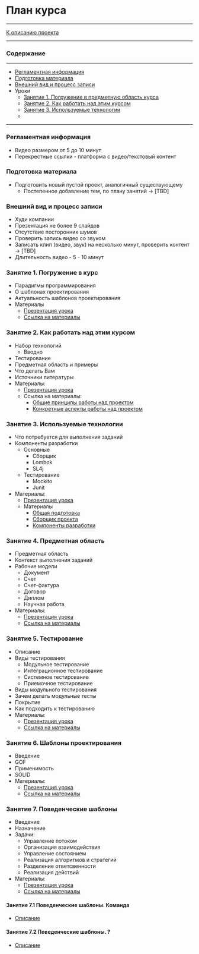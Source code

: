 # План курса
****
[К описанию проекта](../../../README.md)
**** 


### Содержание
***
* [Регламентная информация](#регламентная-информация)
* [Подготовка материала](#подготовка-материала)
* [Внешний вид и процесс записи](#внешний-вид-и-процесс-записи)
* Уроки
  * [Занятие 1. Погружение в предметную область курса](#занятие-1-погружение-в-курс)
  * [Занятие 2. Как работать над этим курсом](#занятие-2-как-работать-над-этим-курсом)
  * [Занятие 3. Используемые технологии](#занятие-3-используемые-технологии)
  * []()
***

### Регламентная информация
* Видео размером от 5 до 10 минут
* Перекрестные ссылки - платформа с видео/текстовый контент

### Подготовка материала
* Подготовить новый пустой проект, аналогичный существующему
  * Постепенное добавление тем, по плану занятий -> [TBD]

### Внешний вид и процесс записи
* Худи компании
* Презентация не более 9 слайдов
* Отсутствие посторонних шумов
* Проверить запись видео со звуком
* Записать клип (видео, звук) на несколько минут, проверить контент -> [TBD]
* Длительность видео - 5 - 10 минут

### Занятие 1. Погружение в курс
* Парадигмы программирования
* О шаблонах проектирования
* Актуальность шаблонов проектирования
* Материалы
  * [Презентация урока](https://docs.google.com/presentation/d/1doHg_CFw0NpPcugRSv-kSMVIqW-N6M0kNdHlQAXv7Ik/edit?usp=sharing)
  * [Ссылка на материалы](../../../README.md)

### Занятие 2. Как работать над этим курсом
* Набор технологий
  * Вводно 
* Тестирование
* Предметная область и примеры
* Что делать Вам
* Источники литературы
* Материалы:
  * [Презентация урока](https://docs.google.com/presentation/d/1sgPgW2OTDjg8Aq8laMoa9SJ-YyQS5pYSvLOFXxnx3f4/edit?usp=drive_link)
  * Ссылка на материалы:
    * [Общие принципы работы над проектом](../../../README.md)
    * [Конкретные аспекты работы над проектом](../README.md)

### Занятие 3. Используемые технологии
* Что потребуется для выполнения заданий
* Компоненты разработки
  * Основные
    * Сборщик
    * Lombok
    * SL4j
  * Тестирование
    * Mockito
    * Junit
* Материалы:
    * [Презентация урока](https://docs.google.com/presentation/d/1IpcBe6_gvkk6DKBLZmb0IJ1F6rVMqR0y2WvU3Rn5mfM/edit?usp=sharing)
    * Материалы
      * [Общая подготовка](Instruction.md)
      * [Сборщик проекта](ProjectCollector.md)
      * [Компоненты разработки](Component.md)

### Занятие 4. Предметная область
* Предметная область
* Контекст выполнения заданий
* Рабочие модели
  * Документ
  * Счет
  * Счет-фактура
  * Договор
  * Диплом
  * Научная работа
* Материалы:
    * [Презентация урока](https://docs.google.com/presentation/d/1He2z-LQgnGv_Kg-4nodsRWXoSyneF-3Lz57bzJd7rTE/edit?usp=sharing)
    * [Ссылка на материалы](../java/org/nikitinia/domain/README.md)

### Занятие 5. Тестирование
* Описание
* Виды тестирования
  * Модульное тестирование
  * Интеграционное тестирование
  * Системное тестирование
  * Приемочное тестирование
* Виды модульного тестирования
* Зачем делать модульные тесты
* Покрытие
* Как подходить к тестированию
* Материалы:
    * [Презентация урока](https://docs.google.com/presentation/d/1ZH0-xFksbNUlc_te2DnhJjcfCx1cD2y-r7KOEH6Lalc/edit?usp=sharing)
    * [Ссылка на материалы](../../test/java/org/nikitinia/README.md)

### Занятие 6. Шаблоны проектирования
* Введение
* GOF
* Применимость
* SOLID
* Материалы:
    * [Презентация урока](https://docs.google.com/presentation/d/1WMt8Ub_ImoU4Mn-uSDWrmbjFMx2IWX3pxiWmm_mNPe0/edit?usp=sharing)
    * [Ссылка на материалы](PatterMM.md)

### Занятие 7. Поведенческие шаблоны
* Введение
* Назначение
* Задачи:
  * Управление потоком
  * Организация взаимодействия
  * Управление состоянием
  * Реализация алгоритмов и стратегий
  * Разделение ответсвенности
  * Реализация действий
* Материалы:
    * [Презентация урока](https://docs.google.com/presentation/d/1VgVFBDiKXIKgSugxX82Kovh5d2YLoxrQdwNrspI5g0A/edit?usp=sharing)
    * [Ссылка на материалы](../java/org/nikitinia/patterns/behavior/README.md)

#### Занятие 7.1 Поведенческие шаблоны. Команда
* [Описание](../java/org/nikitinia/patterns/behavior/command/README.md)

#### Занятие 7.2 Поведенческие шаблоны. ?
* [Описание]()

